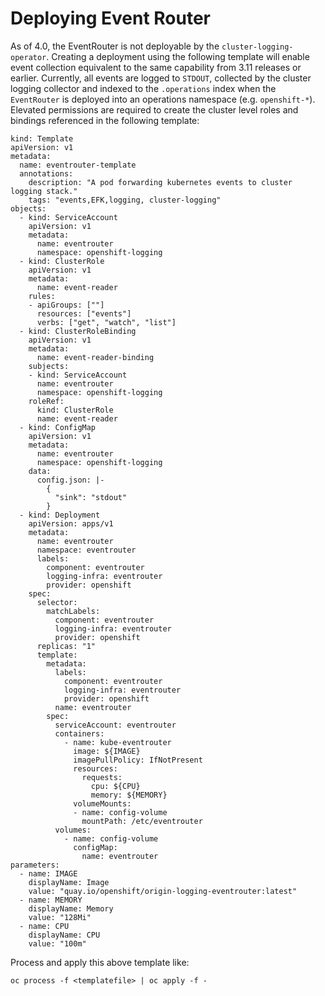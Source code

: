 # Deploying Event Router
As of 4.0, the EventRouter is not deployable by the `cluster-logging-operator`. Creating a deployment using the following template
will enable event collection equivalent to the same capability from 3.11 releases or earlier.
Currently, all events are logged to `STDOUT`, collected by the cluster logging collector and indexed to the `.operations` index when 
the `EventRouter` is deployed into an operations namespace (e.g. `openshift-*`). Elevated permissions are required to create the cluster level roles and bindings referenced in the following template:

```
kind: Template
apiVersion: v1
metadata:
  name: eventrouter-template
  annotations:
    description: "A pod forwarding kubernetes events to cluster logging stack."
    tags: "events,EFK,logging, cluster-logging"
objects:
  - kind: ServiceAccount
    apiVersion: v1
    metadata:
      name: eventrouter
      namespace: openshift-logging
  - kind: ClusterRole
    apiVersion: v1
    metadata:
      name: event-reader
    rules:
    - apiGroups: [""]
      resources: ["events"]
      verbs: ["get", "watch", "list"]
  - kind: ClusterRoleBinding
    apiVersion: v1
    metadata:
      name: event-reader-binding
    subjects:
    - kind: ServiceAccount
      name: eventrouter
      namespace: openshift-logging
    roleRef:
      kind: ClusterRole
      name: event-reader
  - kind: ConfigMap
    apiVersion: v1
    metadata:
      name: eventrouter
      namespace: openshift-logging
    data:
      config.json: |-
        {
          "sink": "stdout"
        }
  - kind: Deployment
    apiVersion: apps/v1
    metadata:
      name: eventrouter
      namespace: eventrouter
      labels:
        component: eventrouter
        logging-infra: eventrouter
        provider: openshift
    spec:
      selector:
		matchLabels:
          component: eventrouter
          logging-infra: eventrouter
          provider: openshift
      replicas: "1"
      template:
        metadata:
          labels:
            component: eventrouter
            logging-infra: eventrouter
            provider: openshift
          name: eventrouter
        spec:
          serviceAccount: eventrouter
          containers:
            - name: kube-eventrouter
              image: ${IMAGE}
              imagePullPolicy: IfNotPresent
              resources:
                requests:
                  cpu: ${CPU}
                  memory: ${MEMORY}
              volumeMounts:
              - name: config-volume
                mountPath: /etc/eventrouter
          volumes:
            - name: config-volume
              configMap:
                name: eventrouter
parameters:
  - name: IMAGE
    displayName: Image
    value: "quay.io/openshift/origin-logging-eventrouter:latest"
  - name: MEMORY
    displayName: Memory
    value: "128Mi"
  - name: CPU
    displayName: CPU
    value: "100m"

```
Process and apply this above template like:

```
oc process -f <templatefile> | oc apply -f -
```
